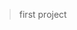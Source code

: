 <!-- # 🎮 WebGame - Trang chia sẻ game Việt hóa

[![Deploy to Pages](https://img.shields.io/github/deployments/TuannnTA/webgame/github-pages)](https://TuannnTA.github.io/webgame)

> Một dự án web đơn giản dùng HTML, TailwindCSS và JavaScript để chia sẻ các game Android/PC đã được Việt hóa.

## 🧩 Tính năng chính

- ✅ Giao diện hiện đại, responsive
- 🔍 Tìm kiếm game theo tên
- 🏷️ Gắn thẻ tag để phân loại game
- 📄 Trang chi tiết cho từng game
- 🚀 Có thể triển khai lên GitHub Pages hoặc Cloudflare Pages
 -->
> first project
